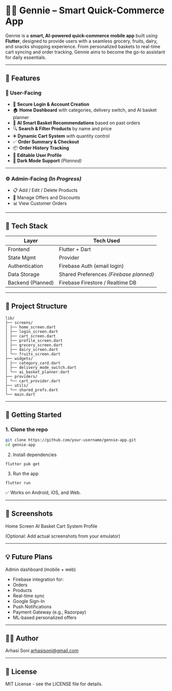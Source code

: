 # 🧞‍♂️ Gennie – Smart Quick-Commerce App

Gennie is a **smart, AI-powered quick-commerce mobile app** built using **Flutter**, designed to provide users with a seamless grocery, fruits, dairy, and snacks shopping experience. From personalized baskets to real-time cart syncing and order tracking, Gennie aims to become the go-to assistant for daily essentials.

---

## 📱 Features

### 🛒 User-Facing
- 🔐 **Secure Login & Account Creation**
- 🏠 **Home Dashboard** with categories, delivery switch, and AI basket planner
- 🧠 **AI Smart Basket Recommendations** based on past orders
- 🔍 **Search & Filter Products** by name and price
- ➕ **Dynamic Cart System** with quantity control
- ✅ **Order Summary & Checkout**
- 📦 **Order History Tracking**
- 👤 **Editable User Profile**
- 🌙 **Dark Mode Support** *(Planned)*

---

### ⚙️ Admin-Facing *(In Progress)*
- 📋 Add / Edit / Delete Products
- 🎯 Manage Offers and Discounts
- 📊 View Customer Orders

---

## 🧠 Tech Stack

| Layer           | Tech Used                                |
|----------------|-------------------------------------------|
| Frontend       | Flutter + Dart                           |
| State Mgmt     | Provider                                  |
| Authentication | Firebase Auth (email login)               |
| Data Storage   | Shared Preferences *(Firebase planned)*   |
| Backend (Planned) | Firebase Firestore / Realtime DB       |

---

## 📂 Project Structure
```
lib/
├── screens/
│ ├── home_screen.dart
│ ├── login_screen.dart
│ ├── cart_screen.dart
│ ├── profile_screen.dart
│ ├── grocery_screen.dart
│ ├── dairy_screen.dart
│ └── fruits_screen.dart
├── widgets/
│ ├── category_card.dart
│ ├── delivery_mode_switch.dart
│ └── ai_basket_planner.dart
├── providers/
│ └── cart_provider.dart
├── utils/
│ └── shared_prefs.dart
└── main.dart
```

---

## 🚀 Getting Started

### 1. Clone the repo

```bash
git clone https://github.com/your-username/gennie-app.git
cd gennie-app
```
2. Install dependencies
```
flutter pub get
```
3. Run the app
```
flutter run
```
✅ Works on Android, iOS, and Web.

---

## 📸 Screenshots
Home Screen	AI Basket	Cart System	Profile

(Optional: Add actual screenshots from your emulator)

---

## 💡 Future Plans
Admin dashboard (mobile + web)
- Firebase integration for:
- Orders
- Products
- Real-time sync
- Google Sign-In
- Push Notifications
- Payment Gateway (e.g., Razorpay)
- ML-based personalized offers

---

## 👨‍💻 Author
Arhasi Soni
arhasisoni@gmail.com

---

## 📄 License
MIT License - see the LICENSE file for details.
